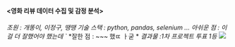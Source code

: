 #### <영화 리뷰 데이터 수집 및 감정 분석>
*조원 : 개똥이, 이정구, 땡땡*
*기술 스택 : python, pandas, selenium ...*
*아쉬운 점 : 이걸 더 잘했어야 했는데 `*
*잘한 점 : ~~~ 했ㄸ ㅏ굳 *
*결과물 :1차 프로젝트 투표 1등*
<img src="~~~~~~">

